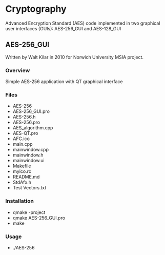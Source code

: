 # Cryptography
Advanced Encryption Standard (AES) code implemented in two graphical user interfaces (GUIs): AES-256_GUI and AES-128_GUI

## AES-256_GUI
Written by Walt Kilar in 2010 for Norwich University MSIA project.

### Overview
Simple AES-256 application with QT graphical interface

### Files
* AES-256
* AES-256_GUI.pro
* AES-256.h
* AES-256.pro
* AES_algorithm.cpp
* AES-QT.pro
* AFC.ico
* main.cpp
* mainwindow.cpp
* mainwindow.h
* mainwindow.ui
* Makefile
* myico.rc
* README.md
* StdAfx.h
* Test Vectors.txt

### Installation
* qmake -project
* qmake AES-256_GUI.pro
* make

### Usage
* ./AES-256
